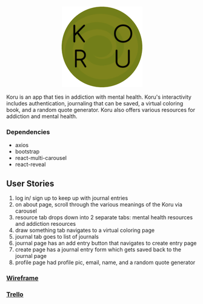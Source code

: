 <p align="center">
  <img src="public/images/logo-modified.png" />
</p>

Koru is an app that ties in addiction with mental health. Koru's interactivity includes authentication, journaling that can be saved, a virtual coloring book, and a random quote generator. Koru also offers various resources for addiction and mental health.

### Dependencies

* axios
* bootstrap
* react-multi-carousel
* react-reveal

## User Stories
1. log in/ sign up to keep up with journal entries
2. on about page, scroll through the various meanings of the Koru via carousel
3. resource tab drops down into 2 separate tabs: mental health resources and addiction resources
4. draw something tab navigates to a virtual coloring page
5. journal tab goes to list of journals
6. journal page has an add entry button that navigates to create entry page
7. create page has a journal entry form which gets saved back to the journal page
8. profile page had profile pic, email, name, and a random quote generator


### [Wireframe](https://www.figma.com/file/QybiXaKuT7ix7Atqu3cXCe/koru?node-id=0%3A1)
### [Trello](https://trello.com/invite/b/7SjQMn4X/61044a757284abc2e9d470a3060ca2ac/koru)
